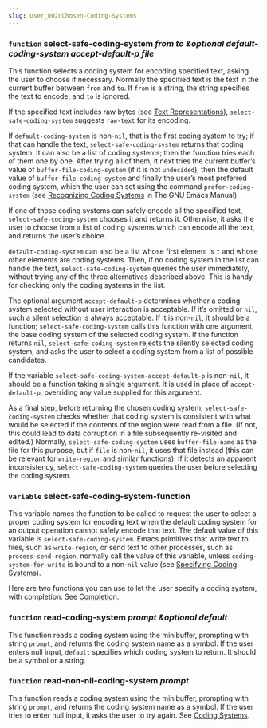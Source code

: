 ```yaml
---
slug: User_002dChosen-Coding-Systems
---
```


### <span className="tag function">`function`</span> **select-safe-coding-system** *from to \&optional default-coding-system accept-default-p file*

This function selects a coding system for encoding specified text, asking the user to choose if necessary. Normally the specified text is the text in the current buffer between `from` and `to`. If `from` is a string, the string specifies the text to encode, and `to` is ignored.

If the specified text includes raw bytes (see [Text Representations](/docs/elisp/Text-Representations)), `select-safe-coding-system` suggests `raw-text` for its encoding.

If `default-coding-system` is non-`nil`, that is the first coding system to try; if that can handle the text, `select-safe-coding-system` returns that coding system. It can also be a list of coding systems; then the function tries each of them one by one. After trying all of them, it next tries the current buffer’s value of `buffer-file-coding-system` (if it is not `undecided`), then the default value of `buffer-file-coding-system` and finally the user’s most preferred coding system, which the user can set using the command `prefer-coding-system` (see [Recognizing Coding Systems](https://www.gnu.org/software/emacs/manual/html_mono/emacs.html#Recognize-Coding) in The GNU Emacs Manual).

If one of those coding systems can safely encode all the specified text, `select-safe-coding-system` chooses it and returns it. Otherwise, it asks the user to choose from a list of coding systems which can encode all the text, and returns the user’s choice.

`default-coding-system` can also be a list whose first element is `t` and whose other elements are coding systems. Then, if no coding system in the list can handle the text, `select-safe-coding-system` queries the user immediately, without trying any of the three alternatives described above. This is handy for checking only the coding systems in the list.

The optional argument `accept-default-p` determines whether a coding system selected without user interaction is acceptable. If it’s omitted or `nil`, such a silent selection is always acceptable. If it is non-`nil`, it should be a function; `select-safe-coding-system` calls this function with one argument, the base coding system of the selected coding system. If the function returns `nil`, `select-safe-coding-system` rejects the silently selected coding system, and asks the user to select a coding system from a list of possible candidates.

If the variable `select-safe-coding-system-accept-default-p` is non-`nil`, it should be a function taking a single argument. It is used in place of `accept-default-p`, overriding any value supplied for this argument.

As a final step, before returning the chosen coding system, `select-safe-coding-system` checks whether that coding system is consistent with what would be selected if the contents of the region were read from a file. (If not, this could lead to data corruption in a file subsequently re-visited and edited.) Normally, `select-safe-coding-system` uses `buffer-file-name` as the file for this purpose, but if `file` is non-`nil`, it uses that file instead (this can be relevant for `write-region` and similar functions). If it detects an apparent inconsistency, `select-safe-coding-system` queries the user before selecting the coding system.

### <span className="tag variable">`variable`</span> **select-safe-coding-system-function**

This variable names the function to be called to request the user to select a proper coding system for encoding text when the default coding system for an output operation cannot safely encode that text. The default value of this variable is `select-safe-coding-system`. Emacs primitives that write text to files, such as `write-region`, or send text to other processes, such as `process-send-region`, normally call the value of this variable, unless `coding-system-for-write` is bound to a non-`nil` value (see [Specifying Coding Systems](/docs/elisp/Specifying-Coding-Systems)).

Here are two functions you can use to let the user specify a coding system, with completion. See [Completion](/docs/elisp/Completion).

### <span className="tag function">`function`</span> **read-coding-system** *prompt \&optional default*

This function reads a coding system using the minibuffer, prompting with string `prompt`, and returns the coding system name as a symbol. If the user enters null input, `default` specifies which coding system to return. It should be a symbol or a string.

### <span className="tag function">`function`</span> **read-non-nil-coding-system** *prompt*

This function reads a coding system using the minibuffer, prompting with string `prompt`, and returns the coding system name as a symbol. If the user tries to enter null input, it asks the user to try again. See [Coding Systems](/docs/elisp/Coding-Systems).
